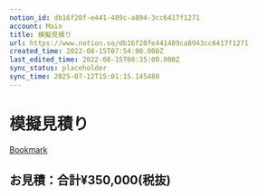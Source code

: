 ```yaml
---
notion_id: db16f20f-e441-489c-a894-3cc6417f1271
account: Main
title: 模擬見積り
url: https://www.notion.so/db16f20fe441489ca8943cc6417f1271
created_time: 2022-08-15T07:54:00.000Z
last_edited_time: 2022-08-15T08:35:00.000Z
sync_status: placeholder
sync_time: 2025-07-12T15:01:15.145480
---
```

# 模擬見積り

[Bookmark](https://kosekikai.or.jp/)
  ## お見積：合計¥350,000(税抜)
  